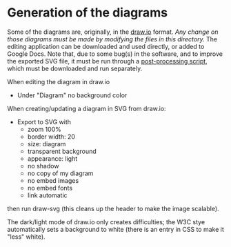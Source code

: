 # Generation of the diagrams

Some of the diagrams are, originally, in the [draw.io](https://www.drawio.com/) format. _Any change on those diagrams must be made by modifying the files in this directory._  The editing application can be downloaded and used directly, or added to Google Docs. Note that, due to some bug(s) in the software, and to improve the exported SVG file, it must be run through a [post-processing script](https://github.com/iherman/drawio-svg/), which must be downloaded and run separately.

When editing the diagram in draw.io
- Under "Diagram" no background color

When creating/updating a diagram in SVG from draw.io:
- Export to SVG with 
  - zoom 100%
  - border width: 20
  - size: diagram
  - transparent background
  - appearance: light
  - no shadow
  - no copy of my diagram
  - no embed images
  - no embed fonts
  - link automatic

then run draw-svg (this cleans up the header to make the image scalable).

The dark/light mode of draw.io only creates difficulties; the W3C stye automatically sets a background to white (there is an entry in CSS to make it "less" white).
